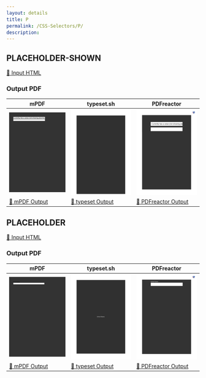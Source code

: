 ```yaml
---
layout: details
title: P
permalink: /CSS-Selectors/P/
description: 
---
```




## PLACEHOLDER-SHOWN

[📄 Input HTML](/html/CSS%20Selectors/P/placeholder-shown.html)

### Output PDF

| mPDF | typeset.sh | PDFreactor |
|---------|---------|---------|
| ![mPDF Preview](mpdf__html_CSS_Selectors_P_placeholder-shown.html.png) | ![typeset Preview](typeset__html_CSS_Selectors_P_placeholder-shown.html.png) | ![PDFreactor Preview](pdfreactor__html_CSS_Selectors_P_placeholder-shown.html.png) |
| [📕 mPDF Output](mpdf__html_CSS_Selectors_P_placeholder-shown.html.pdf) | [📕 typeset Output](typeset__html_CSS_Selectors_P_placeholder-shown.html.pdf) | [📕 PDFreactor Output](pdfreactor__html_CSS_Selectors_P_placeholder-shown.html.pdf) |

## PLACEHOLDER

[📄 Input HTML](/html/CSS%20Selectors/P/placeholder.html)

### Output PDF

| mPDF | typeset.sh | PDFreactor |
|---------|---------|---------|
| ![mPDF Preview](mpdf__html_CSS_Selectors_P_placeholder.html.png) | ![typeset Preview](typeset__html_CSS_Selectors_P_placeholder.html.png) | ![PDFreactor Preview](pdfreactor__html_CSS_Selectors_P_placeholder.html.png) |
| [📕 mPDF Output](mpdf__html_CSS_Selectors_P_placeholder.html.pdf) | [📕 typeset Output](typeset__html_CSS_Selectors_P_placeholder.html.pdf) | [📕 PDFreactor Output](pdfreactor__html_CSS_Selectors_P_placeholder.html.pdf) |


